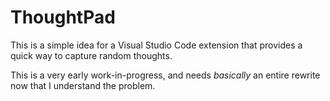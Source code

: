 # ThoughtPad

This is a simple idea for a Visual Studio Code extension that provides a quick way to capture random thoughts.

This is a very early work-in-progress, and needs _basically_ an entire rewrite now that I understand the problem.
